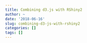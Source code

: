 ```yaml
---
title: Combining d3.js with RShiny2
author: ~
date: '2018-06-16'
slug: combining-d3-js-with-rshiny2
categories: []
tags: []
---
```


